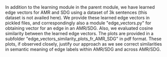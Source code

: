In addition to the learning module in the parent module, we have learned edge vectors for AMR and SDG using a dataset of 3k sentences (this dataset is not availed here). We provide these learned edge vectors in pickled files, and correspondingly also a module "edge_vectors.py" for obtaining vector for an edge in an AMR/SDG. Also, we evaluated cosine similarity between the learned edge vectors. The plots are provided in a subfolder "edge_vectors_similarity_plots_fr_AMR_SDG" in pdf format. These plots, if observed closely, justify our approach as we see correct similarities in semantic meaning of edge labels within AMR/SDG and across AMR/SDG.
  
